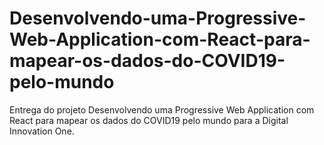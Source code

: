 # Desenvolvendo-uma-Progressive-Web-Application-com-React-para-mapear-os-dados-do-COVID19-pelo-mundo
Entrega do projeto Desenvolvendo uma Progressive Web Application com React para mapear os dados do COVID19 pelo mundo para a Digital Innovation One.
